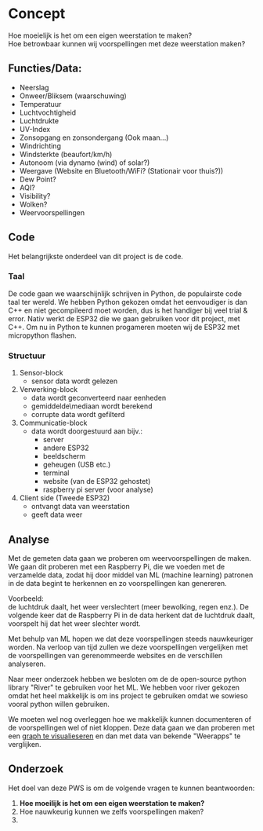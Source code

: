 # Concept
Hoe moeielijk is het om een eigen weerstation te maken?  
Hoe betrowbaar kunnen wij voorspellingen met deze weerstation maken?
## Functies/Data:
- Neerslag
- Onweer/Bliksem (waarschuwing)
- Temperatuur
- Luchtvochtigheid
- Luchtdrukte 
- UV-Index
- Zonsopgang en zonsondergang (Ook maan...)
- Windrichting
- Windsterkte (beaufort/km/h)
- Autonoom (via dynamo (wind) of solar?)
- Weergave (Website en Bluetooth/WiFi? (Stationair voor thuis?))
- Dew Point?
- AQI?
- Visibility?
- Wolken?
- Weervoorspellingen

## Code
Het belangrijkste onderdeel van dit project is de code.  
### Taal  
De code gaan we waarschijnlijk schrijven in Python, de populairste code taal ter wereld.
We hebben Python gekozen omdat het eenvoudiger is dan C++ en niet gecompileerd moet worden, dus is het handiger bij veel trial & error.
Nativ werkt de ESP32 die we gaan gebruiken voor dit project, met C++.
Om nu in Python te kunnen progameren moeten wij de ESP32 met micropython flashen.  

### Structuur  
1. Sensor-block
   - sensor data wordt gelezen
2. Verwerking-block
   - data wordt geconverteerd naar eenheden
   - gemiddelde\mediaan wordt berekend
   - corrupte data wordt gefilterd
3. Communicatie-block
   - data wordt doorgestuurd aan bijv.:
     - server
     - andere ESP32
     - beeldscherm
     - geheugen (USB etc.)
     - terminal
     - website (van de ESP32 gehostet)
     - raspberry pi server (voor analyse)
4. Client side (Tweede ESP32)
   - ontvangt data van weerstation
   - geeft data weer

## Analyse
Met de gemeten data gaan we proberen om weervoorspellingen de maken.  
We gaan dit proberen met een Raspberry Pi, die we voeden met de verzamelde data, zodat hij door middel van ML (machine learning) patronen in de data begint te herkennen en zo voorspellingen kan genereren. 

Voorbeeld:  
de luchtdruk daalt, het weer verslechtert (meer bewolking, regen enz.). De volgende keer dat de Raspberry Pi in de data herkent dat de luchtdruk daalt, voorspelt hij dat het weer slechter wordt. 

Met behulp van ML hopen we dat deze voorspellingen steeds nauwkeuriger worden. Na verloop van tijd zullen we deze voorspellingen vergelijken met de voorspellingen van gerenommeerde websites en de verschillen analyseren.


Naar meer onderzoek hebben we besloten om de de open-source python library "River" te gebruiken voor het ML. We hebben voor river gekozen omdat het heel makkelijk is om ins project te gebruiken omdat we sowieso vooral python willen gebruiken.

We moeten wel nog overleggen hoe we makkelijk kunnen documenteren of de voorspellingen wel of niet kloppen. Deze data gaan we dan proberen met een [graph te visualieseren](grafana.org) en dan met data van bekende "Weerapps" te verglijken.

## Onderzoek
Het doel van deze PWS is om de volgende vragen te kunnen beantwoorden:

1. **Hoe moeilijk is het om een eigen weerstation te maken?**
2. Hoe nauwkeurig kunnen we zelfs voorspellingen maken?
3. 
